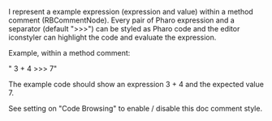 I represent a example expression (expression and value) within a methodcomment (RBCommentNode). Every pair of Pharo expression and a separator (default ">>>") can be styled as Pharo code and the editor iconstyler  can highlight the code and evaluate the expression.Example, within a method comment:" 3 + 4 >>> 7"The example code should show an  expression 3 + 4 and the expected value 7.See setting on "Code Browsing" to enable / disable this doc comment style.